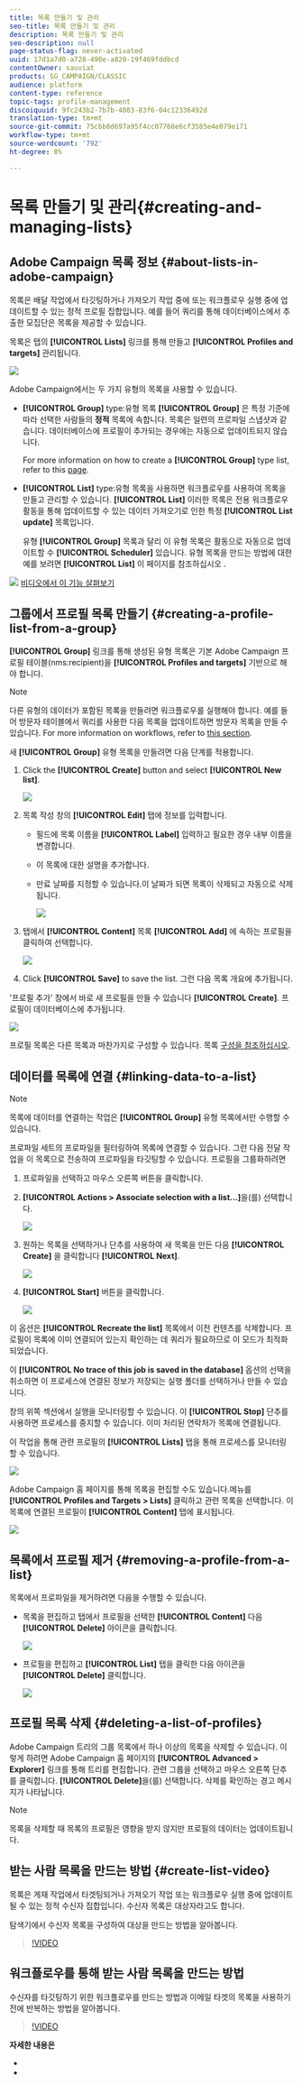 ```yaml
---
title: 목록 만들기 및 관리
seo-title: 목록 만들기 및 관리
description: 목록 만들기 및 관리
seo-description: null
page-status-flag: never-activated
uuid: 17d1a7d0-a728-490e-a820-19f469fddbcd
contentOwner: sauviat
products: SG_CAMPAIGN/CLASSIC
audience: platform
content-type: reference
topic-tags: profile-management
discoiquuid: 9fc243b2-7b7b-4083-83f6-04c12336492d
translation-type: tm+mt
source-git-commit: 75cbb8d697a95f4cc07768e6cf3585e4e079e171
workflow-type: tm+mt
source-wordcount: '792'
ht-degree: 8%

---
```



# 목록 만들기 및 관리{#creating-and-managing-lists}

## Adobe Campaign 목록 정보 {#about-lists-in-adobe-campaign}

목록은 배달 작업에서 타깃팅하거나 가져오기 작업 중에 또는 워크플로우 실행 중에 업데이트할 수 있는 정적 프로필 집합입니다. 예를 들어 쿼리를 통해 데이터베이스에서 추출한 모집단은 목록을 제공할 수 있습니다.

목록은 탭의 **[!UICONTROL Lists]** 링크를 통해 만들고 **[!UICONTROL Profiles and targets]** 관리됩니다.

![](assets/s_ncs_user_interface_group_link.png)

Adobe Campaign에서는 두 가지 유형의 목록을 사용할 수 있습니다.

* **[!UICONTROL Group]** type:유형 목록 **[!UICONTROL Group]** 은 특정 기준에 따라 선택한 사람들의 **정적** 목록에 속합니다. 목록은 일련의 프로파일 스냅샷과 같습니다. 데이터베이스에 프로필이 추가되는 경우에는 자동으로 업데이트되지 않습니다.

   For more information on how to create a **[!UICONTROL Group]** type list, refer to this [page](#creating-a-profile-list-from-a-group).

* **[!UICONTROL List]** type:유형 목록을 사용하면 워크플로우를 사용하여 목록을 만들고 관리할 수 있습니다. **[!UICONTROL List]** 이러한 목록은 전용 워크플로우 활동을 통해 업데이트할 수 있는 데이터 가져오기로 인한 특정 **[!UICONTROL List update]** 목록입니다.

   유형 **[!UICONTROL Group]** 목록과 달리 이 유형 목록은 활동으로 자동으로 업데이트할 수 **[!UICONTROL Scheduler]** 있습니다. 유형 목록을 만드는 방법에 대한 예를 보려면 **[!UICONTROL List]** 이 페이지를 참조하십시오 [](../../workflow/using/list-update.md).

![](assets/do-not-localize/how-to-video.png) [비디오에서 이 기능 살펴보기](#create-list-video)

## 그룹에서 프로필 목록 만들기 {#creating-a-profile-list-from-a-group}

**[!UICONTROL Group]** 링크를 통해 생성된 유형 목록은 기본 Adobe Campaign 프로필 테이블(nms:recipient)을 **[!UICONTROL Profiles and targets]** 기반으로 해야 합니다.

>[!NOTE]
>
>다른 유형의 데이터가 포함된 목록을 만들려면 워크플로우를 실행해야 합니다. 예를 들어 방문자 테이블에서 쿼리를 사용한 다음 목록을 업데이트하면 방문자 목록을 만들 수 있습니다. For more information on workflows, refer to [this section](../../workflow/using/about-workflows.md).

새 **[!UICONTROL Group]** 유형 목록을 만들려면 다음 단계를 적용합니다.

1. Click the **[!UICONTROL Create]** button and select **[!UICONTROL New list]**.

   ![](assets/s_ncs_user_new_group.png)

1. 목록 작성 창의 **[!UICONTROL Edit]** 탭에 정보를 입력합니다.

   * 필드에 목록 이름을 **[!UICONTROL Label]** 입력하고 필요한 경우 내부 이름을 변경합니다.
   * 이 목록에 대한 설명을 추가합니다.
   * 만료 날짜를 지정할 수 있습니다.이 날짜가 되면 목록이 삭제되고 자동으로 삭제됩니다.

      ![](assets/list_expiration_date.png)

1. 탭에서 **[!UICONTROL Content]** 목록 **[!UICONTROL Add]** 에 속하는 프로필을 클릭하여 선택합니다.

   ![](assets/s_ncs_user_add_group.png)

1. Click **[!UICONTROL Save]** to save the list. 그런 다음 목록 개요에 추가됩니다.

&#39;프로필 추가&#39; 창에서 바로 새 프로필을 만들 수 있습니다 **[!UICONTROL Create]**. 프로필이 데이터베이스에 추가됩니다.

![](assets/s_ncs_user_new_recipient_from_group.png)

프로필 목록은 다른 목록과 마찬가지로 구성할 수 있습니다. 목록 [구성을 참조하십시오](../../platform/using/adobe-campaign-workspace.md#configuring-lists).

## 데이터를 목록에 연결 {#linking-data-to-a-list}

>[!NOTE]
>
>목록에 데이터를 연결하는 작업은 **[!UICONTROL Group]** 유형 목록에서만 수행할 수 있습니다.

프로파일 세트의 프로파일을 필터링하여 목록에 연결할 수 있습니다. 그런 다음 전달 작업을 이 목록으로 전송하여 프로파일을 타깃팅할 수 있습니다. 프로필을 그룹화하려면

1. 프로파일을 선택하고 마우스 오른쪽 버튼을 클릭합니다.
1. **[!UICONTROL Actions > Associate selection with a list...]**&#x200B;을(를) 선택합니다.

   ![](assets/s_ncs_user_add_selection_to_group.png)

1. 원하는 목록을 선택하거나 단추를 사용하여 새 목록을 만든 다음 **[!UICONTROL Create]** 을 클릭합니다 **[!UICONTROL Next]**.

   ![](assets/s_ncs_user_add_selection_to_group_2.png)

1. **[!UICONTROL Start]** 버튼을 클릭합니다.

   ![](assets/s_ncs_user_add_selection_to_group_3.png)

이 옵션은 **[!UICONTROL Recreate the list]** 목록에서 이전 컨텐츠를 삭제합니다. 프로필이 목록에 이미 연결되어 있는지 확인하는 데 쿼리가 필요하므로 이 모드가 최적화되었습니다.

이 **[!UICONTROL No trace of this job is saved in the database]** 옵션의 선택을 취소하면 이 프로세스에 연결된 정보가 저장되는 실행 폴더를 선택하거나 만들 수 있습니다.

창의 위쪽 섹션에서 실행을 모니터링할 수 있습니다. 이 **[!UICONTROL Stop]** 단추를 사용하면 프로세스를 중지할 수 있습니다. 이미 처리된 연락처가 목록에 연결됩니다.

이 작업을 통해 관련 프로필의 **[!UICONTROL Lists]** 탭을 통해 프로세스를 모니터링할 수 있습니다.

![](assets/s_ncs_user_add_selection_to_group_4.png)

Adobe Campaign 홈 페이지를 통해 목록을 편집할 수도 있습니다.메뉴를 **[!UICONTROL Profiles and Targets > Lists]** 클릭하고 관련 목록을 선택합니다. 이 목록에 연결된 프로필이 **[!UICONTROL Content]** 탭에 표시됩니다.

![](assets/s_ncs_user_add_selection_to_group_5.png)

## 목록에서 프로필 제거 {#removing-a-profile-from-a-list}

목록에서 프로파일을 제거하려면 다음을 수행할 수 있습니다.

* 목록을 편집하고 탭에서 프로필을 선택한 **[!UICONTROL Content]** 다음 **[!UICONTROL Delete]** 아이콘을 클릭합니다.

   ![](assets/list_remove_a_recipient.png)

* 프로필을 편집하고 **[!UICONTROL List]** 탭을 클릭한 다음 아이콘을 **[!UICONTROL Delete]** 클릭합니다.

   ![](assets/recipient_remove_a_list.png)

## 프로필 목록 삭제 {#deleting-a-list-of-profiles}

Adobe Campaign 트리의 그룹 목록에서 하나 이상의 목록을 삭제할 수 있습니다. 이렇게 하려면 Adobe Campaign 홈 페이지의 **[!UICONTROL Advanced > Explorer]** 링크를 통해 트리를 편집합니다. 관련 그룹을 선택하고 마우스 오른쪽 단추를 클릭합니다. **[!UICONTROL Delete]**&#x200B;을(를) 선택합니다. 삭제를 확인하는 경고 메시지가 나타납니다.

>[!NOTE]
>
>목록을 삭제할 때 목록의 프로필은 영향을 받지 않지만 프로필의 데이터는 업데이트됩니다.

## 받는 사람 목록을 만드는 방법 {#create-list-video}

목록은 게재 작업에서 타겟팅되거나 가져오기 작업 또는 워크플로우 실행 중에 업데이트될 수 있는 정적 수신자 집합입니다. 수신자 목록은 대상자라고도 합니다.

탐색기에서 수신자 목록을 구성하여 대상을 만드는 방법을 알아봅니다.

>[!VIDEO](https://video.tv.adobe.com/v/25602/quality=12)

## 워크플로우를 통해 받는 사람 목록을 만드는 방법

수신자를 타깃팅하기 위한 워크플로우를 만드는 방법과 이메일 타겟의 목록을 사용하기 전에 반복하는 방법을 알아봅니다.

>[!VIDEO](https://video.tv.adobe.com/v/25603?quality=12)

**자세한 내용은**

* 

* 
